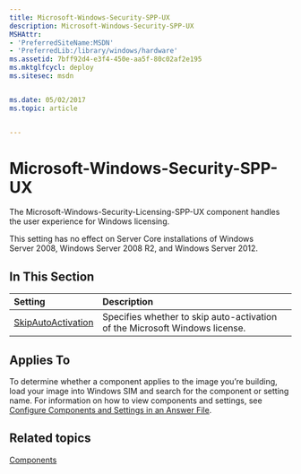 ```yaml
---
title: Microsoft-Windows-Security-SPP-UX
description: Microsoft-Windows-Security-SPP-UX
MSHAttr:
- 'PreferredSiteName:MSDN'
- 'PreferredLib:/library/windows/hardware'
ms.assetid: 7bff92d4-e3f4-450e-aa5f-80c02af2e195
ms.mktglfcycl: deploy
ms.sitesec: msdn


ms.date: 05/02/2017
ms.topic: article


---
```

# Microsoft-Windows-Security-SPP-UX

The Microsoft-Windows-Security-Licensing-SPP-UX component handles the user experience for Windows licensing.

This setting has no effect on Server Core installations of Windows Server 2008, Windows Server 2008 R2, and Windows Server 2012.

## In This Section

| Setting                 | Description                                                                           |
|:------------------------|:--------------------------------------------------------------------------------------|
| [SkipAutoActivation](microsoft-windows-security-spp-ux-skipautoactivation.md) | Specifies whether to skip auto-activation of the Microsoft Windows license. |

## Applies To

To determine whether a component applies to the image you’re building, load your image into Windows SIM and search for the component or setting name. For information on how to view components and settings, see [Configure Components and Settings in an Answer File](https://docs.microsoft.com/en-us/windows-hardware/customize/desktop/wsim/configure-components-and-settings-in-an-answer-file).

## Related topics

[Components](components-b-unattend.md)
